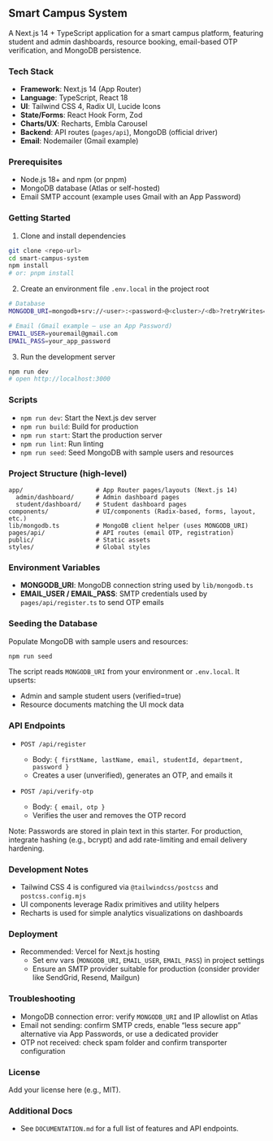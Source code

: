 ## Smart Campus System

A Next.js 14 + TypeScript application for a smart campus platform, featuring student and admin dashboards, resource booking, email-based OTP verification, and MongoDB persistence.

### Tech Stack
- **Framework**: Next.js 14 (App Router)
- **Language**: TypeScript, React 18
- **UI**: Tailwind CSS 4, Radix UI, Lucide Icons
- **State/Forms**: React Hook Form, Zod
- **Charts/UX**: Recharts, Embla Carousel
- **Backend**: API routes (`pages/api`), MongoDB (official driver)
- **Email**: Nodemailer (Gmail example)

### Prerequisites
- Node.js 18+ and npm (or pnpm)
- MongoDB database (Atlas or self-hosted)
- Email SMTP account (example uses Gmail with an App Password)

### Getting Started
1. Clone and install dependencies
```bash
git clone <repo-url>
cd smart-campus-system
npm install
# or: pnpm install
```

2. Create an environment file `.env.local` in the project root
```bash
# Database
MONGODB_URI=mongodb+srv://<user>:<password>@<cluster>/<db>?retryWrites=true&w=majority

# Email (Gmail example — use an App Password)
EMAIL_USER=youremail@gmail.com
EMAIL_PASS=your_app_password
```

3. Run the development server
```bash
npm run dev
# open http://localhost:3000
```

### Scripts
- `npm run dev`: Start the Next.js dev server
- `npm run build`: Build for production
- `npm run start`: Start the production server
- `npm run lint`: Run linting
- `npm run seed`: Seed MongoDB with sample users and resources

### Project Structure (high-level)
```
app/                    # App Router pages/layouts (Next.js 14)
  admin/dashboard/      # Admin dashboard pages
  student/dashboard/    # Student dashboard pages
components/             # UI/components (Radix-based, forms, layout, etc.)
lib/mongodb.ts          # MongoDB client helper (uses MONGODB_URI)
pages/api/              # API routes (email OTP, registration)
public/                 # Static assets
styles/                 # Global styles
```

### Environment Variables
- **MONGODB_URI**: MongoDB connection string used by `lib/mongodb.ts`
- **EMAIL_USER / EMAIL_PASS**: SMTP credentials used by `pages/api/register.ts` to send OTP emails

### Seeding the Database
Populate MongoDB with sample users and resources:
```bash
npm run seed
```
The script reads `MONGODB_URI` from your environment or `.env.local`. It upserts:
- Admin and sample student users (verified=true)
- Resource documents matching the UI mock data

### API Endpoints
- `POST /api/register`
  - Body: `{ firstName, lastName, email, studentId, department, password }`
  - Creates a user (unverified), generates an OTP, and emails it

- `POST /api/verify-otp`
  - Body: `{ email, otp }`
  - Verifies the user and removes the OTP record

Note: Passwords are stored in plain text in this starter. For production, integrate hashing (e.g., bcrypt) and add rate-limiting and email delivery hardening.

### Development Notes
- Tailwind CSS 4 is configured via `@tailwindcss/postcss` and `postcss.config.mjs`
- UI components leverage Radix primitives and utility helpers
- Recharts is used for simple analytics visualizations on dashboards

### Deployment
- Recommended: Vercel for Next.js hosting
  - Set env vars (`MONGODB_URI`, `EMAIL_USER`, `EMAIL_PASS`) in project settings
  - Ensure an SMTP provider suitable for production (consider provider like SendGrid, Resend, Mailgun)

### Troubleshooting
- MongoDB connection error: verify `MONGODB_URI` and IP allowlist on Atlas
- Email not sending: confirm SMTP creds, enable “less secure app” alternative via App Passwords, or use a dedicated provider
- OTP not received: check spam folder and confirm transporter configuration

### License
Add your license here (e.g., MIT).

### Additional Docs
- See `DOCUMENTATION.md` for a full list of features and API endpoints.


